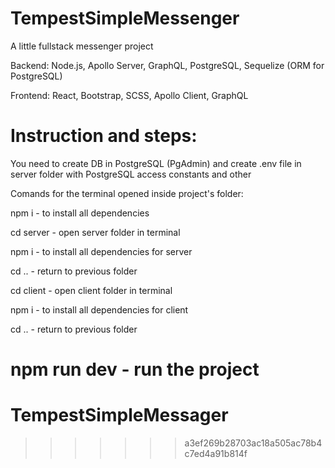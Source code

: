 
# TempestSimpleMessenger

A little fullstack messenger project

Backend: Node.js, Apollo Server, GraphQL, PostgreSQL, Sequelize (ORM for PostgreSQL)

Frontend: React, Bootstrap, SCSS, Apollo Client, GraphQL


# Instruction and steps:

You need to create DB in PostgreSQL (PgAdmin) and create .env file in server folder with PostgreSQL access constants and other

Comands for the terminal opened inside project's folder:

npm i - to install all dependencies

cd server - open server folder in terminal

npm i - to install all dependencies for server

cd .. - return to previous folder

cd client - open client folder in terminal

npm i - to install all dependencies for client

cd .. - return to previous folder

npm run dev - run the project
=======
# TempestSimpleMessager
>>>>>>> a3ef269b28703ac18a505ac78b4c7ed4a91b814f
